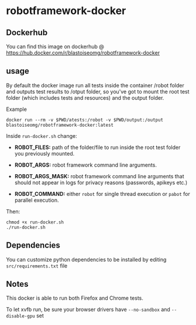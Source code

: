# robotframework-docker


## Dockerhub
You can find this image on dockerhub @ https://hub.docker.com/r/blastoiseomg/robotframework-docker

## usage
By default the docker image run all tests inside the container /robot folder and outputs test results to /otput folder, so you've got to mount the root test folder (which includes tests and resources) and the output folder.

Example
```
docker run --rm -v $PWD/atests:/robot -v $PWD/output:/output blastoiseomg/robotframework-docker:latest 
```

Inside `run-docker.sh` change:

- **ROBOT_FILES:** path of the folder/file to run inside the root test folder you previously mounted.

- **ROBOT_ARGS:** robot framework command line arguments.

- **ROBOT_ARGS_MASK:** robot framework command line arguments that should not appear in logs for privacy reasons (passwords, apikeys etc.)

- **ROBOT_COMMAND:** either `robot` for single thread execution or `pabot` for parallel execution.


Then:
```
chmod +x run-docker.sh
./run-docker.sh
```
## Dependencies
You can customize python dependencies to be installed by editing `src/requirements.txt` file


## Notes
This docker is able to run both Firefox and Chrome tests.

To let xvfb run, be sure your browser drivers have  `--no-sandbox` and `--disable-gpu` set
